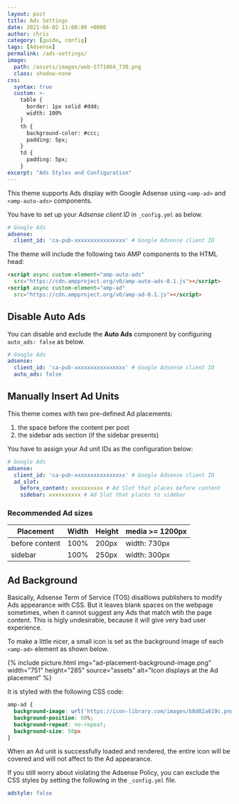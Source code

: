 ```yaml
---
layout: post
title: Ads Settings
date: 2021-04-02 11:00:00 +0800
author: chris
category: [guide, config]
tags: [Adsense]
permalink: /ads-settings/
image:
  path: /assets/images/web-5771064_730.png
  class: shadow-none
css:
  syntax: true
  custom: >-
    table {
      border: 1px solid #ddd;
      width: 100%
    }
    th {
      background-color: #ccc;
      padding: 5px;
    }
    td {
      padding: 5px;
    }
excerpt: "Ads Styles and Configuration"
---
```


This theme supports Ads display with Google Adsense using `<amp-ad>` and `<amp-auto-ads>` components.

You have to set up your _Adsense client ID_ in `_config.yml` as below.

```yaml
# Google Ads
adsense:
  client_id: 'ca-pub-xxxxxxxxxxxxxxxx' # Google Adsense client ID
```

The theme will include the following two AMP components to the HTML head:

```html
<script async custom-element="amp-auto-ads" 
  src="https://cdn.ampproject.org/v0/amp-auto-ads-0.1.js"></script>
<script async custom-element="amp-ad" 
  src="https://cdn.ampproject.org/v0/amp-ad-0.1.js"></script>
```

## Disable Auto Ads

You can disable and exclude the **Auto Ads** component by configuring `auto_ads: false` as below.

```yaml
# Google Ads
adsense:
  client_id: 'ca-pub-xxxxxxxxxxxxxxxx' # Google Adsense client ID
  auto_ads: false
```

## Manually Insert Ad Units

This theme comes with two pre-defined Ad placements:

1. the space before the content per post
2. the sidebar ads section (if the sidebar presents)

You have to assign your Ad unit IDs as the configuration below:

```yaml
# Google Ads
adsense:
  client_id: 'ca-pub-xxxxxxxxxxxxxxxx' # Google Adsense client ID
  ad_slot:
    before_content: xxxxxxxxxx # Ad Slot that places before content
    sidebar: xxxxxxxxxx # Ad Slot that places to sidebar
```

### Recommended Ad sizes

| Placement      | Width | Height | media >= 1200px |
| -------------- | ----- | ------ | --------------- |
| before content | 100%  | 200px  | width: 730px    |
| sidebar        | 100%  | 250px  | width: 300px    |

## Ad Background

Basically, Adsense Term of Service (TOS) disalllows publishers to modify Ads appearance with CSS.
But it leaves blank spaces on the webpage sometimes, when it cannot suggest any Ads that match wtih the page content.
This is higly undesirable, because it will give very bad user experience.

To make a little nicer, a small icon is set as the background image of each `<amp-ad>` element as shown below.

{% include picture.html img="ad-placement-background-image.png" width="751" height="285" source="assets" alt="Icon displays at the Ad placement" %}

It is styled with the following CSS code:

```css
amp-ad {
  background-image: url('https://icon-library.com/images/b8d82a619c.png');
  background-position: 50%;
  background-repeat: no-repeat;
  background-size: 50px
}
```

When an Ad unit is successfully loaded and rendered, the entire icon will be covered and will not affect to the Ad appearance.

If you still worry about violating the Adsense Policy, you can exclude the CSS styles by setting the following in the `_config.yml` file.

```yaml
adstyle: false
```

<br>
